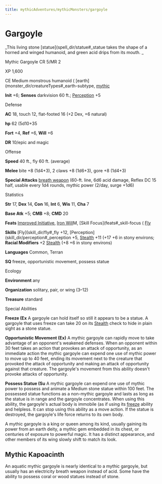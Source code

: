 ```yaml
---
title: mythicAdventures/mythicMonsters/gargoyle
---
```

# Gargoyle

_This living stone [statue](spell_dir/statue#_statue takes the shape of a horned and winged humanoid, and green acid drips from its mouth. _

Mythic Gargoyle CR 5/MR 2

XP 1,600

CE Medium monstrous humanoid ( [earth](monster_dir/creatureTypes#_earth-subtype, [mythic](mythicAdventure_dir/mythicMonsters#_mythic-subtype)

**Init** +6; **Senses** darkvision 60 ft.; [Perception](skill_dir/perception#_perception) +5

Defense

**AC** 18, touch 12, flat-footed 16 (+2 Dex, +6 natural)

**hp** 62 (5d10+35

**Fort** +4, **Ref** +6, **Will** +6

**DR** 10/epic and magic

Offense

**Speed** 40 ft., fly 60 ft. (average)

**Melee** bite +8 (1d4+3), 2 claws +8 (1d6+3), gore +8 (1d4+3)

**Special Attacks** [breath weapon](monster_dir/universalMonsterRules#_breath-weapon) (60-ft. line, 6d6 acid damage, Reflex DC 15 half, usable every 1d4 rounds, mythic power (2/day, surge +1d6)

Statistics

**Str** 17, **Dex** 14, **Con** 16, **Int** 6, **Wis** 11, **Cha** 7

**Base Atk** +5; **CMB** +8; **CMD** 20

**Feats** [Improved Initiative](feats#_improved-initiative), [Iron Will](mythicAdventure_dir/mythicFeats#_iron-will-mythic)M, [Skill Focus](feats#_skill-focus ( [Fly](skill_dir/fly#_fly)

**Skills** [Fly](skill_dir/fly#_fly +12, [Perception](skill_dir/perception#_perception +5, [Stealth](skill_dir/stealth#_stealth) +11 (+17 +6 in stony environs; **Racial Modifiers** +2 [Stealth](skill_dir/stealth#_stealth) (+8 +6 in stony environs)

**Languages** Common, Terran

**SQ** freeze, opportunistic movement, possess statue

Ecology

**Environment** any

**Organization** solitary, pair, or wing (3–12)

**Treasure** standard

Special Abilities

**Freeze (Ex** A gargoyle can hold itself so still it appears to be a statue. A gargoyle that uses freeze can take 20 on its [Stealth](skill_dir/stealth#_stealth) check to hide in plain sight as a stone statue.

**Opportunistic Movement (Ex)** A mythic gargoyle can rapidly move to take advantage of an opponent's weakened defenses. When an opponent within 30 feet takes an action that provokes an attack of opportunity, as an immediate action the mythic gargoyle can expend one use of mythic power to move up to 40 feet, ending its movement next to the creature that provoked the attack of opportunity and making an attack of opportunity against that creature. The gargoyle's movement from this ability doesn't provoke attacks of opportunity.

**Possess Statue (Su** A mythic gargoyle can expend one use of mythic power to possess and animate a Medium stone statue within 100 feet. The possessed statue functions as a non-mythic gargoyle and lasts as long as the statue is in range and the gargoyle concentrates. When using this ability, the gargoyle's actual body is immobile (as if using its [freeze](monster_dir/universalMonsterRules#_freeze) ability and helpless. It can stop using this ability as a move action. If the statue is destroyed, the gargoyle's life force returns to its own body.

A mythic gargoyle is a king or queen among its kind, usually gaining its power from an earth deity, a mythic gem embedded in its chest, or centuries of exposure to powerful magic. It has a distinct appearance, and other members of its wing slowly shift to match its look.

## Mythic Kapoacinth

An aquatic mythic gargoyle is nearly identical to a mythic gargoyle, but usually has an electricity breath weapon instead of acid. Some have the ability to possess coral or wood statues instead of stone.


